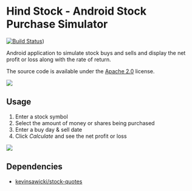 # Hind Stock - Android Stock Purchase Simulator

[![Build Status](https://travis-ci.org/kevinsawicki/hindstock.png)](https://travis-ci.org/kevinsawicki/hindstock))

Android application to simulate stock buys and sells and display the net profit
or loss along with the rate of return.

The source code is available under the [Apache 2.0](http://www.apache.org/licenses/LICENSE-2.0.html)
license.

<a href="https://play.google.com/store/apps/details?id=com.github.kevinsawicki.hindstock" alt="Download from Google Play">
  <img src="http://www.android.com/images/brand/android_app_on_play_large.png">
</a>

## Usage

1. Enter a stock symbol
2. Select the amount of money or shares being purchased
3. Enter a buy day & sell date
4. Click *Calculate* and see the net profit or loss

![](http://img.skitch.com/20120401-nx1a3975yr4nctqf8ea9puwkx4.png)

## Dependencies

* [kevinsawicki/stock-quotes](https://github.com/kevinsawicki/stock-quotes)


